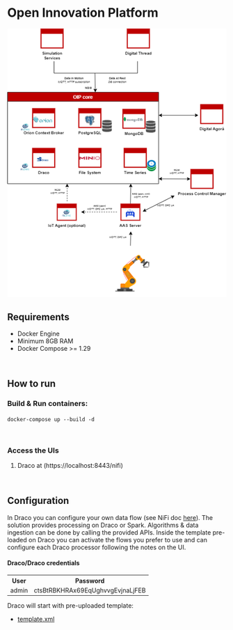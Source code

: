 <h1>Open Innovation Platform</h1>

![Open Innovation Platform Schema](./docs/images/OIP-Schema.png "Open Innovation Platform Schema")

<h2>Requirements</h2>
<ul>
    <li>Docker Engine</li>
    <li>Minimum 8GB RAM</li>
    <li>Docker Compose >= 1.29</li>
</ul>

<br>

<h2>How to run</h2>
<h3>Build & Run containers:</h3>

<code>docker-compose up --build -d</code>

<br>

<h3>Access the UIs</h3>

1. Draco at (https://localhost:8443/nifi)

<br>


<h2>Configuration</h2>

In Draco you can configure your own data flow (see NiFi doc <a  href="https://nifi.apache.org/docs/nifi-docs/html/getting-started.html">here</a>).
The solution provides processing on Draco or Spark. Algorithms & data ingestion can be done by calling the provided APIs.
Inside the template pre-loaded on Draco you can activate the flows you prefer to use and can configure each Draco processor following the notes on the UI.

<h4>Draco/Draco credentials</h4>
<table>
<tr>
<th>User</th>
<th>Password</th>
</tr>
<tr>
<td>admin</td>
<td>ctsBtRBKHRAx69EqUghvvgEvjnaLjFEB</td>
</tr>
</table>

Draco will start with pre-uploaded template:

- [template.xml](conf/draco/templates/template.xml)


<br>
